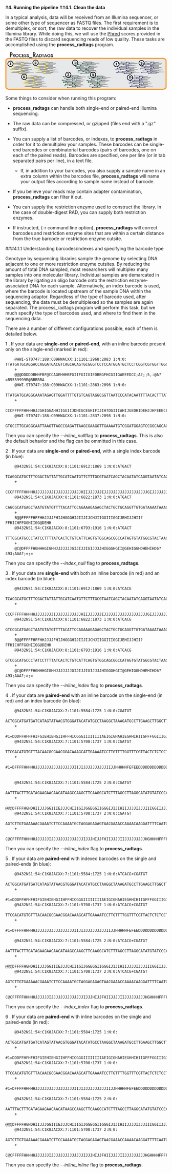 #**4. Running the pipeline**
##**4.1. Clean the data**

In a typical analysis, data will be received from an Illumina sequencer, or some other type of sequencer as FASTQ files. The first requirement is to demultiplex, or sort, the raw data to recover the individual samples in the Illumina library. While doing this, we will use the [Phred](https://en.wikipedia.org/wiki/Phred_quality_score) scores provided in the FASTQ files to discard sequencing reads of low quality. These tasks are accomplished using the **process_radtags** program.

![figure1](process_radtags.png)

Some things to consider when running this program:

* **process_radtags** can handle both single-end or paired-end Illumina sequencing.

* The raw data can be compressed, or gzipped (files end with a ".gz" suffix).

* You can supply a list of barcodes, or indexes, to **process_radtags** in order for it to demultiplex your samples. These barcodes can be single-end barcodes or combinatorial barcodes (pairs of barcodes, one on each of the paired reads). Barcodes are specified, one per line (or in tab separated pairs per line), in a text file.

	* If, in addition to your barcodes, you also supply a sample name in an extra column within the barcodes file, **process_radtags** will name your output files according to sample name instead of barcode.
	
* If you believe your reads may contain adapter contamination, **process_radtags** can filter it out.

* You can supply the restriction enzyme used to construct the library. In the case of double-digest RAD, you can supply both restriction enzymes.

* If instructed, (-r command line option), **process_radtags** will correct barcodes and restriction enzyme sites that are within a certain distance from the true barcode or restriction enzyme cutsite.

###4.1.1 Understanding barcodes/indexes and specifying the barcode type

Genotype by sequencing libraries sample the genome by selecting DNA adjacent to one or more restriction enzyme cutsites. By reducing the amount of total DNA sampled, most researchers will multiplex many samples into one molecular library. Individual samples are demarcated in the library by ligating an oligo barcode onto the restriction enzyme-associated DNA for each sample. Alternatively, an index barcode is used, where the barcode is located upstream of the sample DNA within the sequencing adaptor. Regardless of the type of barcode used, after sequencing, the data must be demultiplexed so the samples are again separated. The process_radtags program will perform this task, but we much specify the type of barcodes used, and where to find them in the sequencing data.

There are a number of different configurations possible, each of them is detailed below.

1 . If your data are **single-end** or **paired-end**, with an inline barcode present only on the single-end (marked in red):
	

		@HWI-ST0747:188:C09HWACXX:1:1101:2968:2083 1:N:0:		TTATGATGCAGGACCAGGATGACGTCAGCACAGTGCGGGTCCTCCATGGATGCTCCTCGGTCGTGGTTGGGGGAGGAGGCA
		+
		@@@DDDDDBHHFBF@CCAGEHHHBFGIIFGIIGIEDBBGFHCGIIGAEEEDCC;A?;;5,:@A?=B5559999B@BBBBBA
		@HWI-ST0747:188:C09HWACXX:1:1101:2863:2096 1:N:0:
		TTATGATGCAGGCAAATAGAGTTGGATTTTGTGTCAGTAGGCGGTTAATCCCATACAATTTTACACTTTATTCAAGGTGGA
		+
		CCCFFFFFHHHHHJJGHIGGAHHIIGGIIJDHIGCEGHIFIJIH7DGIIIAHIJGEDHIDEHJJHFEEECEFEFFDECDDD
		@HWI-ST0747:188:C09HWACXX:1:1101:2837:2098 1:N:0:
		GTGCCTTGCAGGCAATTAAGTTAGCCGAGATTAAGCGAAGGTTGAAAATGTCGGATGGAGTCCGGCAGCAGCGAATGTAAA

Then you can specify the *--inline_null*flag to **process_radtags**. This is also the default behavior and the flag can be ommitted in this case.

2 . If your data are **single-end** or **paired-end**, with a single index barcode (in blue):

		@9432NS1:54:C1K8JACXX:8:1101:6912:1869 1:N:0:ATGACT
		TCAGGCATGCTTTCGACTATTATTGCATCAATGTTCTTTGCGTAATCAGCTACAATATCAGGTAATATCAGGCGCA
		+
		CCCFFFFFHHHHHJJJJJJJJIJJJJJJJJJJJHIIJJJJJJIJJJJJJJJJJJJJJJJJJJGIJJJJJJJHHHFF
		@9432NS1:54:C1K8JACXX:8:1101:6822:1873 1:N:0:ATGACT
		CAGCGCATGAGCTAATGTATGTTTTACATTCCAGAAAGAGAGCTACTGCTGCAGGTTGTGATAAAATAAAGTAAGA
		+
		B@@FFFFFHFFHHJJJJFHIJHGGGHIJIIJIJCHJIIGGIIIGGIJEHIJJHII?FFHICHFFGGHIIGG@DEHH
		@9432NS1:54:C1K8JACXX:8:1101:6793:1916 1:N:0:ATGACT
		TTTCGCATGCCCTATCCTTTTATCACTCTGTCATTCAGTGTGGCAGCGGCCATAGTGTATGGCGTACTAAGCGAAA
		+
		@C@DFFFFHGHHHGIGHHJJJJJJJGIJIJJIGIJJJJHIGGGHGII@GEHIGGHDHEHIHD6?493;AAA?;=;=

Then you can specify the *--index_null* flag to **process_radtags**.

3 . If your data are **single-end** with both an inline barcode (in red) and an index barcode (in blue):

		@9432NS1:54:C1K8JACXX:8:1101:6912:1869 1:N:0:ATCACG
		TCACGCATGCTTTCGACTATTATTGCATCAATGTTCTTTGCGTAATCAGCTACAATATCAGGTAATATCAGGCGCA
		+
		CCCFFFFFHHHHHJJJJJJJJIJJJJJJJJJJJHIIJJJJJJIJJJJJJJJJJJJJJJJJJJGIJJJJJJJHHHFF
		@9432NS1:54:C1K8JACXX:8:1101:6822:1873 1:N:0:ATCACG
		GTCCGCATGAGCTAATGTATGTTTTACATTCCAGAAAGAGAGCTACTGCTGCAGGTTGTGATAAAATAAAGTAAGA
		+
		B@@FFFFFHFFHHJJJJFHIJHGGGHIJIIJIJCHJIIGGIIIGGIJEHIJJHII?FFHICHFFGGHIIGG@DEHH
		@9432NS1:54:C1K8JACXX:8:1101:6793:1916 1:N:0:ATCACG
		GTCCGCATGCCCTATCCTTTTATCACTCTGTCATTCAGTGTGGCAGCGGCCATAGTGTATGGCGTACTAAGCGAAA
		+
		@C@DFFFFHGHHHGIGHHJJJJJJJGIJIJJIGIJJJJHIGGGHGII@GEHIGGHDHEHIHD6?493;AAA?;=;=

Then you can specify the *--inline_index* flag to **process_radtags**.

4 . If your data are **paired-end** with an inline barcode on the single-end (in red) and an index barcode (in blue):

		@9432NS1:54:C1K8JACXX:7:1101:5584:1725 1:N:0:CGATGT
		ACTGGCATGATGATCATAGTATAACGTGGGATACATATGCCTAAGGCTAAAGATGCCTTGAAGCTTGGCTTATGTT
		+
		#1=DDDFFHFHFHIFGIEHIEHGIIHFFHICGGGIIIIIIIIAEIGIGHAHIEGHHIHIIGFFFGGIIIGIIIEE7
		@9432NS1:54:C1K8JACXX:7:1101:5708:1737 1:N:0:CGATGT
		TTCGACATGTGTTTACAACGCGAACGGACAAAGCATTGAAAATCCTTGTTTTGGTTTCGTTACTCTCTCCTAGCAT
		+
		#1=DFFFFHHHHHJJJJJJJJJJJJJJJJJIIJIJJJJJJJJJJIIJJHHHHHFEFEEDDDDDDDDDDDDDDDDD@


		@9432NS1:54:C1K8JACXX:7:1101:5584:1725 2:N:0:CGATGT
		AATTTACTTTGATAGAAGAACAACATAAGCCAAGCTTCAAGGCATCTTTAGCCTTAGGCATATGTATCCCACGTTA
		+
		@@@DFFFFHGHDHIIJJJGGIIIEJJJCHIIIGIJGGEGGIIGGGIJIJIHIIJJJJIJJJIIIGGIIJJJIICEH
		@9432NS1:54:C1K8JACXX:7:1101:5708:1737 2:N:0:CGATGT
			AGTCTTGTGAAAAACGAAATCTTCCAAAATGCTAGGAGAGAGTAACGAAACCAAAACAAGGATTTTCAATGCTTTG
		+
		C@CFFFFFHHHHHJJJJJJIJJJJJJJJJJJJJJIJJJHIJJFHIIJJJJIIJJJJJJJJJHGHHHHFFFFFFFED

Then you can specify the *--inline_index* flag to **process_radtags**.

5 . If your data are **paired-end** with indexed barcodes on the single and paired-ends (in blue):

		@9432NS1:54:C1K8JACXX:7:1101:5584:1725 1:N:0:ATCACG+CGATGT
		ACTGGCATGATGATCATAGTATAACGTGGGATACATATGCCTAAGGCTAAAGATGCCTTGAAGCTTGGCTTATGTT
		+
		#1=DDDFFHFHFHIFGIEHIEHGIIHFFHICGGGIIIIIIIIAEIGIGHAHIEGHHIHIIGFFFGGIIIGIIIEE7
		@9432NS1:54:C1K8JACXX:7:1101:5708:1737 1:N:0:ATCACG+CGATGT
			TTCGACATGTGTTTACAACGCGAACGGACAAAGCATTGAAAATCCTTGTTTTGGTTTCGTTACTCTCTCCTAGCAT
		+
		#1=DFFFFHHHHHJJJJJJJJJJJJJJJJJIIJIJJJJJJJJJJIIJJHHHHHFEFEEDDDDDDDDDDDDDDDDD@

		@9432NS1:54:C1K8JACXX:7:1101:5584:1725 2:N:0:ATCACG+CGATGT
		AATTTACTTTGATAGAAGAACAACATAAGCCAAGCTTCAAGGCATCTTTAGCCTTAGGCATATGTATCCCACGTTA
		+
		@@@DFFFFHGHDHIIJJJGGIIIEJJJCHIIIGIJGGEGGIIGGGIJIJIHIIJJJJIJJJIIIGGIIJJJIICEH
		@9432NS1:54:C1K8JACXX:7:1101:5708:1737 2:N:0:ATCACG+CGATGT
		AGTCTTGTGAAAAACGAAATCTTCCAAAATGCTAGGAGAGAGTAACGAAACCAAAACAAGGATTTTCAATGCTTTG
		+
		C@CFFFFFHHHHHJJJJJJIJJJJJJJJJJJJJJIJJJHIJJFHIIJJJJIIJJJJJJJJJHGHHHHFFFFFFFED

Then you can specify the *--index_index* flag to **process_radtags**.

6 . If your data are **paired-end** with inline barcodes on the single and paired-ends (in red):

		@9432NS1:54:C1K8JACXX:7:1101:5584:1725 1:N:0:
		ACTGGCATGATGATCATAGTATAACGTGGGATACATATGCCTAAGGCTAAAGATGCCTTGAAGCTTGGCTTATGTT
		+
		#1=DDDFFHFHFHIFGIEHIEHGIIHFFHICGGGIIIIIIIIAEIGIGHAHIEGHHIHIIGFFFGGIIIGIIIEE7
		@9432NS1:54:C1K8JACXX:7:1101:5708:1737 1:N:0:
		TTCGACATGTGTTTACAACGCGAACGGACAAAGCATTGAAAATCCTTGTTTTGGTTTCGTTACTCTCTCCTAGCAT
		+
		#1=DFFFFHHHHHJJJJJJJJJJJJJJJJJIIJIJJJJJJJJJJIIJJHHHHHFEFEEDDDDDDDDDDDDDDDDD@

		@9432NS1:54:C1K8JACXX:7:1101:5584:1725 2:N:0:
		AATTTACTTTGATAGAAGAACAACATAAGCCAAGCTTCAAGGCATCTTTAGCCTTAGGCATATGTATCCCACGTTA
		+
		@@@DFFFFHGHDHIIJJJGGIIIEJJJCHIIIGIJGGEGGIIGGGIJIJIHIIJJJJIJJJIIIGGIIJJJIICEH
		@9432NS1:54:C1K8JACXX:7:1101:5708:1737 2:N:0:
		AGTCTTGTGAAAAACGAAATCTTCCAAAATGCTAGGAGAGAGTAACGAAACCAAAACAAGGATTTTCAATGCTTTG
		+
		C@CFFFFFHHHHHJJJJJJIJJJJJJJJJJJJJJIJJJHIJJFHIIJJJJIIJJJJJJJJJHGHHHHFFFFFFFED

Then you can specify the *--inline_inline* flag to **process_radtags**.